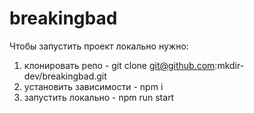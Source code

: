 # breakingbad

Чтобы запустить проект локально нужно:

1. клонировать репо - git clone git@github.com:mkdir-dev/breakingbad.git
2. установить зависимости - npm i
3. запустить локально - npm run start
